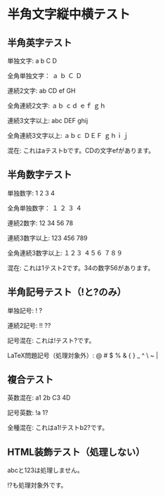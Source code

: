 # 半角文字縦中横テスト

## 半角英字テスト

単独文字: a b C D

全角単独文字： ａ ｂ Ｃ Ｄ

連続2文字: ab CD ef GH 

全角連続2文字: ａｂ ｃｄ ｅｆ ｇｈ

連続3文字以上: abc DEF ghij

全角連続3文字以上: ａｂｃ ＤＥＦ ｇｈｉｊ

混在: これはaテストbです。CDの文字efがあります。

## 半角数字テスト

単独数字: 1 2 3 4

全角単独数字： １ ２ ３ ４

連続2数字: 12 34 56 78

連続3数字以上: 123 456 789

全角連続3数字以上: １２３ ４５６ ７８９

混在: これは1テスト2です。34の数字56があります。

## 半角記号テスト（!と?のみ）

単独記号: ! ?

連続2記号: !! ??

記号混在: これは!テスト?です。

LaTeX問題記号（処理対象外）: @ # $ % & { } _ ^ \ ~ |

## 複合テスト

英数混在: a1 2b C3 4D

記号英数: !a 1? 

全種混在: これはa1!テストb2?です。

## HTML装飾テスト（処理しない）

<span>abc</span>と<span>123</span>は処理しません。

<span>!?</span>も処理対象外です。
